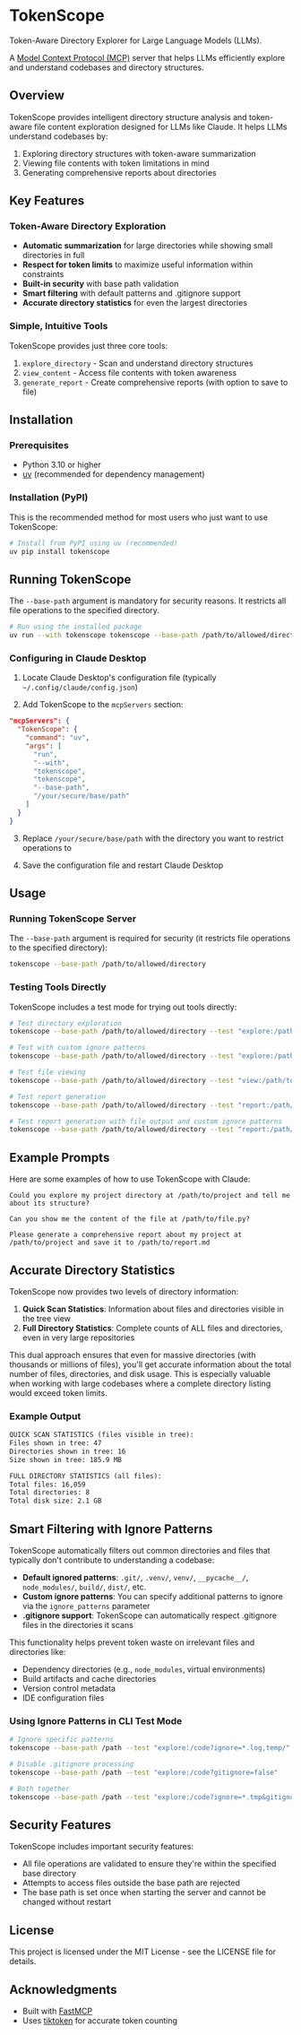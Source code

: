 # TokenScope

Token-Aware Directory Explorer for Large Language Models (LLMs).

A [Model Context Protocol (MCP)](https://modelcontextprotocol.io/) server that helps LLMs efficiently explore and understand codebases and directory structures.

## Overview

TokenScope provides intelligent directory structure analysis and token-aware file content exploration designed for LLMs like Claude. It helps LLMs understand codebases by:

1. Exploring directory structures with token-aware summarization
2. Viewing file contents with token limitations in mind
3. Generating comprehensive reports about directories

## Key Features

### Token-Aware Directory Exploration

- **Automatic summarization** for large directories while showing small directories in full
- **Respect for token limits** to maximize useful information within constraints
- **Built-in security** with base path validation
- **Smart filtering** with default patterns and .gitignore support
- **Accurate directory statistics** for even the largest directories

### Simple, Intuitive Tools

TokenScope provides just three core tools:

1. `explore_directory` - Scan and understand directory structures
2. `view_content` - Access file contents with token awareness
3. `generate_report` - Create comprehensive reports (with option to save to file)

## Installation

### Prerequisites

- Python 3.10 or higher
- [uv](https://github.com/astral-sh/uv) (recommended for dependency management)

### Installation (PyPI)

This is the recommended method for most users who just want to use TokenScope:

```bash
# Install from PyPI using uv (recommended)
uv pip install tokenscope
```

## Running TokenScope

The `--base-path` argument is mandatory for security reasons. It restricts all file operations to the specified directory.

```bash
# Run using the installed package
uv run --with tokenscope tokenscope --base-path /path/to/allowed/directory
```

### Configuring in Claude Desktop

1. Locate Claude Desktop's configuration file (typically `~/.config/claude/config.json`)

2. Add TokenScope to the `mcpServers` section:

  ```json
  "mcpServers": {
    "TokenScope": {
      "command": "uv",
      "args": [
        "run",
        "--with",
        "tokenscope",
        "tokenscope",
        "--base-path",
        "/your/secure/base/path"
      ]
    }
  }
  ```

3. Replace `/your/secure/base/path` with the directory you want to restrict operations to

4. Save the configuration file and restart Claude Desktop


## Usage

### Running TokenScope Server

The `--base-path` argument is required for security (it restricts file operations to the specified directory):

```bash
tokenscope --base-path /path/to/allowed/directory
```

### Testing Tools Directly

TokenScope includes a test mode for trying out tools directly:

```bash
# Test directory exploration
tokenscope --base-path /path/to/allowed/directory --test "explore:/path/to/directory"

# Test with custom ignore patterns
tokenscope --base-path /path/to/allowed/directory --test "explore:/path/to/directory?ignore=cache,*.log,tmp/&gitignore=false"

# Test file viewing
tokenscope --base-path /path/to/allowed/directory --test "view:/path/to/file"

# Test report generation
tokenscope --base-path /path/to/allowed/directory --test "report:/path/to/directory"

# Test report generation with file output and custom ignore patterns
tokenscope --base-path /path/to/allowed/directory --test "report:/path/to/directory?ignore=*.bak,temp/ > /path/to/output.md"
```

## Example Prompts

Here are some examples of how to use TokenScope with Claude:

```text
Could you explore my project directory at /path/to/project and tell me about its structure?
```

```text
Can you show me the content of the file at /path/to/file.py?
```

```text
Please generate a comprehensive report about my project at /path/to/project and save it to /path/to/report.md
```

## Accurate Directory Statistics

TokenScope now provides two levels of directory information:

1. **Quick Scan Statistics**: Information about files and directories visible in the tree view
2. **Full Directory Statistics**: Complete counts of ALL files and directories, even in very large repositories

This dual approach ensures that even for massive directories (with thousands or millions of files), you'll get accurate information about the total number of files, directories, and disk usage. This is especially valuable when working with large codebases where a complete directory listing would exceed token limits.

### Example Output

```txt
QUICK SCAN STATISTICS (files visible in tree):
Files shown in tree: 47
Directories shown in tree: 16
Size shown in tree: 185.9 MB

FULL DIRECTORY STATISTICS (all files):
Total files: 16,059
Total directories: 8
Total disk size: 2.1 GB
```

## Smart Filtering with Ignore Patterns

TokenScope automatically filters out common directories and files that typically don't contribute to understanding a codebase:

- **Default ignored patterns**: `.git/`, `.venv/`, `venv/`, `__pycache__/`, `node_modules/`, `build/`, `dist/`, etc.
- **Custom ignore patterns**: You can specify additional patterns to ignore via the `ignore_patterns` parameter
- **.gitignore support**: TokenScope can automatically respect .gitignore files in the directories it scans

This functionality helps prevent token waste on irrelevant files and directories like:

- Dependency directories (e.g., `node_modules`, virtual environments)
- Build artifacts and cache directories
- Version control metadata
- IDE configuration files

### Using Ignore Patterns in CLI Test Mode

```bash
# Ignore specific patterns
tokenscope --base-path /path --test "explore:/code?ignore=*.log,temp/"

# Disable .gitignore processing
tokenscope --base-path /path --test "explore:/code?gitignore=false"

# Both together
tokenscope --base-path /path --test "explore:/code?ignore=*.tmp&gitignore=false"
```

## Security Features

TokenScope includes important security features:

- All file operations are validated to ensure they're within the specified base directory
- Attempts to access files outside the base path are rejected
- The base path is set once when starting the server and cannot be changed without restart

## License

This project is licensed under the MIT License - see the LICENSE file for details.

## Acknowledgments

- Built with [FastMCP](https://github.com/jlowin/fastmcp)
- Uses [tiktoken](https://github.com/openai/tiktoken) for accurate token counting
